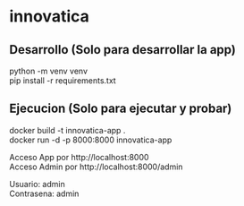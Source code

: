 # innovatica

## Desarrollo (Solo para desarrollar la app)

python -m venv venv  
pip install -r requirements.txt

## Ejecucion (Solo para ejecutar y probar)

docker build -t innovatica-app .  
docker run -d -p 8000:8000 innovatica-app

Acceso App por http://localhost:8000  
Acceso Admin por http://localhost:8000/admin

Usuario: admin  
Contrasena: admin
